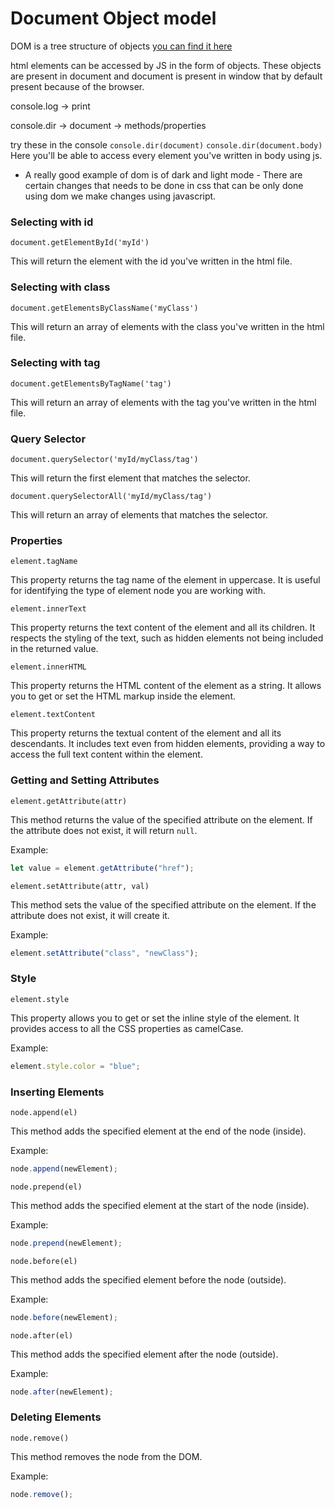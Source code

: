 # Document Object model

DOM is a tree structure of objects [you can find it here](https://www.freecodecamp.org/news/content/images/2024/01/9-dom-example.png)

html elements can be accessed by JS in the form of objects. These objects are present in document and document is present in window that by default present because of the browser.

console.log -> print

console.dir -> document -> methods/properties

try these in the console
`console.dir(document)`
`console.dir(document.body)`
Here you'll be able to access every element you've written in body using js.

- A really good example of dom is of dark and light mode - There are certain changes that needs to be done in css that can be only done using dom we make changes using javascript.

### Selecting with id

`document.getElementById('myId')`

This will return the element with the id you've written in the html file.

### Selecting with class

`document.getElementsByClassName('myClass')`

This will return an array of elements with the class you've written in the html file.

### Selecting with tag

`document.getElementsByTagName('tag')`

This will return an array of elements with the tag you've written in the html file.

### Query Selector

`document.querySelector('myId/myClass/tag')`

This will return the first element that matches the selector.

`document.querySelectorAll('myId/myClass/tag')`

This will return an array of elements that matches the selector.

### Properties

`element.tagName`

This property returns the tag name of the element in uppercase. It is useful for identifying the type of element node you are working with.

`element.innerText`

This property returns the text content of the element and all its children. It respects the styling of the text, such as hidden elements not being included in the returned value.

`element.innerHTML`

This property returns the HTML content of the element as a string. It allows you to get or set the HTML markup inside the element.

`element.textContent`

This property returns the textual content of the element and all its descendants. It includes text even from hidden elements, providing a way to access the full text content within the element.

### Getting and Setting Attributes

`element.getAttribute(attr)`

This method returns the value of the specified attribute on the element. If the attribute does not exist, it will return `null`.

Example:

```javascript
let value = element.getAttribute("href");
```

`element.setAttribute(attr, val)`

This method sets the value of the specified attribute on the element. If the attribute does not exist, it will create it.

Example:

```javascript
element.setAttribute("class", "newClass");
```

### Style

`element.style`

This property allows you to get or set the inline style of the element. It provides access to all the CSS properties as camelCase.

Example:

```javascript
element.style.color = "blue";
```

### Inserting Elements

`node.append(el)`

This method adds the specified element at the end of the node (inside).

Example:

```javascript
node.append(newElement);
```

`node.prepend(el)`

This method adds the specified element at the start of the node (inside).

Example:

```javascript
node.prepend(newElement);
```

`node.before(el)`

This method adds the specified element before the node (outside).

Example:

```javascript
node.before(newElement);
```

`node.after(el)`

This method adds the specified element after the node (outside).

Example:

```javascript
node.after(newElement);
```

### Deleting Elements

`node.remove()`

This method removes the node from the DOM.

Example:

```javascript
node.remove();
```
